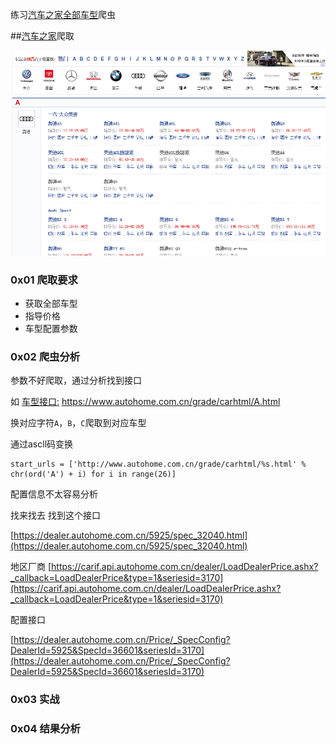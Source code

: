 练习[汽车之家全部车型](https://www.autohome.com.cn/grade/carhtml/A.html)爬虫

##[汽车之家](https://www.autohome.com.cn/car/)爬取

![](https://raw.githubusercontent.com/Hatcat123/GraphicBed/master/Img/20190522101639.png)

### 0x01 爬取要求

- 获取全部车型
- 指导价格
- 车型配置参数

### 0x02 爬虫分析

参数不好爬取，通过分析找到接口

如 [车型接口:](https://www.autohome.com.cn/grade/carhtml/A.html) https://www.autohome.com.cn/grade/carhtml/A.html

换对应字符`A`，`B`，`C`爬取到对应车型

通过ascll码变换
```
start_urls = ['http://www.autohome.com.cn/grade/carhtml/%s.html' % chr(ord('A') + i) for i in range(26)]
```

配置信息不太容易分析

找来找去  找到这个接口


[https://dealer.autohome.com.cn/5925/spec_32040.html](https://dealer.autohome.com.cn/5925/spec_32040.html)

地区厂商
[https://carif.api.autohome.com.cn/dealer/LoadDealerPrice.ashx?_callback=LoadDealerPrice&type=1&seriesid=3170](https://carif.api.autohome.com.cn/dealer/LoadDealerPrice.ashx?_callback=LoadDealerPrice&type=1&seriesid=3170)

配置接口

[https://dealer.autohome.com.cn/Price/_SpecConfig?DealerId=5925&SpecId=36601&seriesId=3170](https://dealer.autohome.com.cn/Price/_SpecConfig?DealerId=5925&SpecId=36601&seriesId=3170)



### 0x03 实战



### 0x04 结果分析






